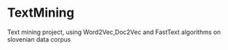 # TextMining
Text mining project, using Word2Vec,Doc2Vec and FastText algorithms on slovenian data corpus
